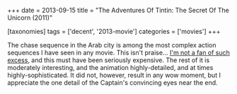 +++
date = 2013-09-15
title = "The Adventures Of Tintin: The Secret Of The Unicorn (2011)"

[taxonomies]
tags = ['decent', '2013-movie']
categories = ['movies']
+++

The chase sequence in the Arab city is among the most complex action
sequences I have seen in any movie. This isn\'t praise\... [I\'m not a
fan of such excess], and this must have been seriously expensive. The
rest of it is moderately interesting, and the animation highly-detailed,
and at times highly-sophisticated. It did not, however, result in any
wow moment, but I appreciate the one detail of the Captain\'s convincing
eyes near the end.

  [I\'m not a fan of such excess]: http://movies.tshepang.net/overly-complex-action-sequences
